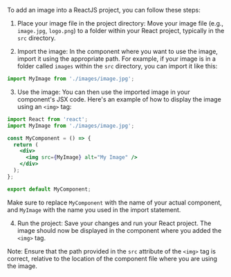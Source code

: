 To add an image into a ReactJS project, you can follow these steps:

1. Place your image file in the project directory: Move your image file (e.g., `image.jpg`, `logo.png`) to a folder within your React project, typically in the `src` directory.

2. Import the image: In the component where you want to use the image, import it using the appropriate path. For example, if your image is in a folder called `images` within the `src` directory, you can import it like this:

```jsx
import MyImage from './images/image.jpg';
```

3. Use the image: You can then use the imported image in your component's JSX code. Here's an example of how to display the image using an `<img>` tag:

```jsx
import React from 'react';
import MyImage from './images/image.jpg';

const MyComponent = () => {
  return (
    <div>
      <img src={MyImage} alt="My Image" />
    </div>
  );
};

export default MyComponent;
```

Make sure to replace `MyComponent` with the name of your actual component, and `MyImage` with the name you used in the import statement.

4. Run the project: Save your changes and run your React project. The image should now be displayed in the component where you added the `<img>` tag.

Note: Ensure that the path provided in the `src` attribute of the `<img>` tag is correct, relative to the location of the component file where you are using the image.
